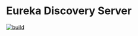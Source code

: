 # Eureka Discovery Server
[![build](https://github.com/schambeck/srv-discovery/actions/workflows/maven.yml/badge.svg)](https://github.com/schambeck/srv-discovery/actions/workflows/maven.yml)
